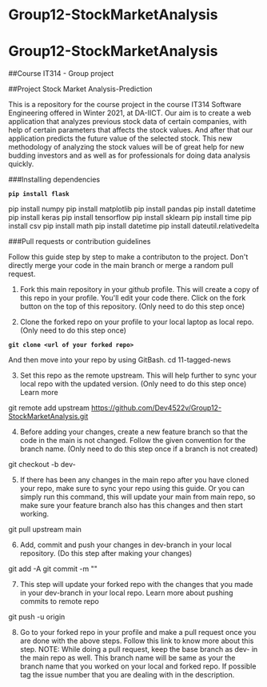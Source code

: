 # Group12-StockMarketAnalysis
# Group12-StockMarketAnalysis

##Course IT314 - Group project

##Project Stock Market Analysis-Prediction

This is a repository for the course project in the course IT314 Software Engineering offered in Winter 2021, at DA-IICT. 
Our aim is to create a web application that analyzes previous stock data of certain companies, with help of certain parameters that affects the stock values. 
And after that our application predicts the future value of the selected stock. This new methodology of analyzing the stock values will be of great help for 
new budding investors and as well as for professionals for doing data analysis quickly. 

###Installing dependencies

**`pip install flask`**

pip install numpy
pip install matplotlib
pip install pandas
pip install datetime
pip install keras
pip install tensorflow
pip install sklearn
pip install time
pip install csv
pip install math
pip install datetime
pip install dateutil.relativedelta

<to be added>

###Pull requests or contribution guidelines

Follow this guide step by step to make a contributon to the project. Don't directly merge your code in the main branch or merge a random pull request.

1. Fork this main repository in your github profile. This will create a copy of this repo in your profile. You'll edit your code there. Click on the fork button on the top of this repository. (Only need to do this step once)

2. Clone the forked repo on your profile to your local laptop as local repo. (Only need to do this step once)

**`git clone <url of your forked repo>`**

And then move into your repo by using GitBash.
cd 11-tagged-news

3. Set this repo as the remote upstream. This will help further to sync your local repo with the updated version. (Only need to do this step once) Learn more

git remote add upstream https://github.com/Dev4522v/Group12-StockMarketAnalysis.git

4. Before adding your changes, create a new feature branch so that the code in the main is not changed. Follow the given convention for the branch name. (Only need to do this step once if a branch is not created)

git checkout -b dev-<YOUR NAME>

5. If there has been any changes in the main repo after you have cloned your repo, make sure to sync your repo using this guide. Or you can simply run this command, this will update your main from main repo, so make sure your feature branch also has this changes and then start working.

git pull upstream main

6. Add, commit and push your changes in dev-branch in your local repository. (Do this step after making your changes)

git add -A
git commit -m "<COMMIT MESSAGE>"

7. This step will update your forked repo with the changes that you made in your dev-branch in your local repo. Learn more about pushing commits to remote repo

git push -u origin <BRANCH NAME>

8. Go to your forked repo in your profile and make a pull request once you are done with the above steps. Follow this link to know more about this step. NOTE: While doing a pull request, keep the base branch as dev- in the main repo as well. This branch name will be same as your the branch name that you worked on your local and forked repo. If possible tag the issue number that you are dealing with in the description.
